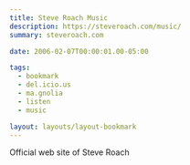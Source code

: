 ```yaml
---
title: Steve Roach Music
description: https://steveroach.com/music/
summary: steveroach.com

date: 2006-02-07T00:00:01.00-05:00

tags:
  - bookmark
  - del.icio.us
  - ma.gnolia
  - listen
  - music

layout: layouts/layout-bookmark
---
```

Official web site of Steve Roach
